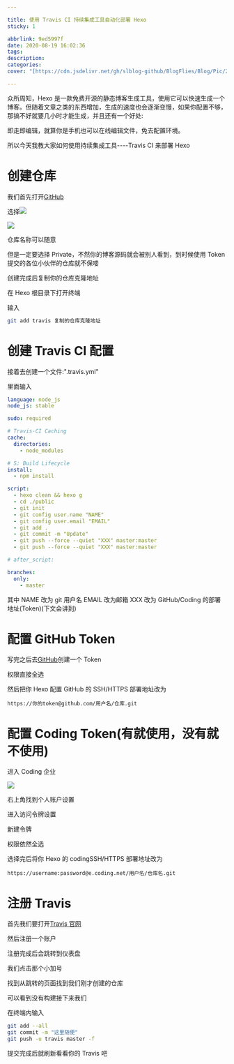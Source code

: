 ```yaml
---

title: 使用 Travis CI 持续集成工具自动化部署 Hexo
sticky: 1

abbrlink: 9ed5997f
date: 2020-08-19 16:02:36
tags:
description:
categories:
cover: "[https://cdn.jsdelivr.net/gh/slblog-github/BlogFlies/Blog/Pic/20819Cover.png](https://cdn.jsdelivr.net/gh/slblog-github/BlogFlies/Blog/Pic/20819Cover.png)"

---
```


众所周知，Hexo 是一款免费开源的静态博客生成工具，使用它可以快速生成一个博客。但随着文章之类的东西增加，生成的速度也会逐渐变慢，如果你配置不够，那搞不好就要几小时才能生成，并且还有一个好处:

即走即编辑，就算你是手机也可以在线编辑文件，免去配置环境。

所以今天我教大家如何使用持续集成工具----Travis CI 来部署 Hexo

# 创建仓库

我们首先打开[GitHub](https://github.com/)

选择![](https://cdn.jsdelivr.net/gh/slblog-github/BlogFlies/Blog/Pic/image-20200819161129222.png#alt=image-20200819161129222)

![](https://cdn.jsdelivr.net/gh/slblog-github/BlogFlies/Blog/Pic/image-20200819161148025.png#alt=image-20200819161148025)

仓库名称可以随意

但是一定要选择 Private，不然你的博客源码就会被别人看到，到时候使用 Token 提交的各位小伙伴的仓库就不保喽

创建完成后复制你的仓库克隆地址

在 Hexo 根目录下打开终端

输入

```bash
git add travis 复制的仓库克隆地址
```

# 创建 Travis CI 配置

接着去创建一个文件:".travis.yml"

里面输入

```yaml
language: node_js
node_js: stable

sudo: required

# Travis-CI Caching
cache:
  directories:
    - node_modules

# S: Build Lifecycle
install:
  - npm install

script:
  - hexo clean && hexo g
  - cd ./public
  - git init
  - git config user.name "NAME"
  - git config user.email "EMAIL"
  - git add .
  - git commit -m "Update"
  - git push --force --quiet "XXX" master:master
  - git push --force --quiet "XXX" master:master

# after_script:

branches:
  only:
    - master
```

其中 NAME 改为 git 用户名 EMAIL 改为邮箱 XXX 改为 GitHub/Coding 的部署地址(Token)(下文会讲到)

# 配置 GitHub Token

写完之后去[GitHub](https://github.com/settings/tokens)创建一个 Token

权限直接全选

然后把你 Hexo 配置 GitHub 的 SSH/HTTPS 部署地址改为

```
https://你的token@github.com/用户名/仓库.git
```

# 配置 Coding Token(有就使用，没有就不使用)

进入 Coding 企业

![](https://cdn.jsdelivr.net/gh/slblog-github/BlogFlies/Blog/Pic/20200819172348.png#alt=image-20200819172330736)

右上角找到个人账户设置

进入访问令牌设置

新建令牌

权限依然全选

选择完后将你 Hexo 的 codingSSH/HTTPS 部署地址改为

```
https://username:password@e.coding.net/用户名/仓库名.git
```

# 注册 Travis

首先我们要打开[Travis 官网](https://travis-ci.com/)

然后注册一个账户

注册完成后会跳转到仪表盘

我们点击那个小加号

找到从跳转的页面找到我们刚才创建的仓库

可以看到没有构建接下来我们

在终端内输入

```bash
git add --all
git commit -m "这里随便"
git push -u travis master -f
```

提交完成后就刷新看看你的 Travis 吧
